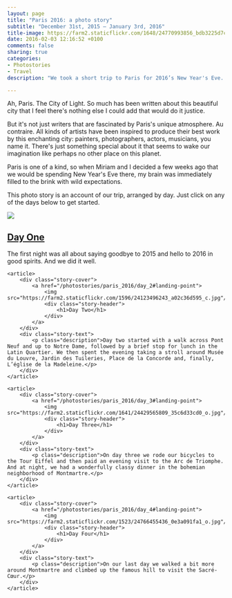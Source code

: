 ```yaml
---
layout: page
title: "Paris 2016: a photo story"
subtitle: "December 31st, 2015 — January 3rd, 2016"
title-image: https://farm2.staticflickr.com/1648/24770993856_bdb3225d7c_o.jpg
date: 2016-02-03 12:16:52 +0100
comments: false
sharing: true
categories: 
- Photostories
- Travel
description: "We took a short trip to Paris for 2016’s New Year's Eve. This is a photo story of our trip."

---
```


Ah, Paris. The City of Light. So much has been written about this beautiful city that I feel there's nothing else I could add that would do it justice.

But it's not just writers that are fascinated by Paris's unique atmosphere. Au contraire. All kinds of artists have been inspired to produce their best work by this enchanting city: painters, photographers, actors, musicians, you name it. There's just something special about it that seems to wake our imagination like perhaps no other place on this planet.

Paris is one of a kind, so when Miriam and I decided a few weeks ago that we would be spending New Year's Eve there, my brain was immediately filled to the brink with wild expectations.

This photo story is an account of our trip, arranged by day. Just click on any of the days below to get started.

<div id="photostories-archive">
	<article>
		<div class="story-cover">
			<a href="/photostories/paris_2016/day_1#landing-point">
				<img src="https://c6.staticflickr.com/8/7746/27710931013_8eba19207f_o.jpg"/>
				<div class="story-header">
					<h1>Day One</h1>
				</div>
			</a>
		</div>
		<div class="story-text">
			<p class="description">The first night was all about saying goodbye to 2015 and hello to 2016 in good spirits. And we did it well.</p>
		</div>
	</article>
	
	<article>
		<div class="story-cover">
			<a href="/photostories/paris_2016/day_2#landing-point">
				<img src="https://farm2.staticflickr.com/1596/24123496243_a02c36d595_c.jpg"/>
				<div class="story-header">
					<h1>Day Two</h1>
				</div>
			</a>
		</div>
		<div class="story-text">
			<p class="description">Day two started with a walk across Pont Neuf and up to Notre Dame, followed by a brief stop for lunch in the Latin Quartier. We then spent the evening taking a stroll around Musée du Louvre, Jardin des Tuileries, Place de la Concorde and, finally, L’église de la Madeleine.</p>
		</div>
	</article>
	
	<article>
		<div class="story-cover">
			<a href="/photostories/paris_2016/day_3#landing-point">
				<img src="https://farm2.staticflickr.com/1641/24429565809_35c6d33cd0_o.jpg"/>
				<div class="story-header">
					<h1>Day Three</h1>
				</div>
			</a>
		</div>
		<div class="story-text">
			<p class="description">On day three we rode our bicycles to the Tour Eiffel and then paid an evening visit to the Arc de Triomphe. And at night, we had a wonderfully classy dinner in the bohemian neighborhood of Montmartre.</p>
		</div>
	</article>
	
	<article>
		<div class="story-cover">
			<a href="/photostories/paris_2016/day_4#landing-point">
				<img src="https://farm2.staticflickr.com/1523/24766455436_0e3a091fa1_o.jpg"/>
				<div class="story-header">
					<h1>Day Four</h1>
				</div>
			</a>
		</div>
		<div class="story-text">
			<p class="description">On our last day we walked a bit more around Montmartre and climbed up the famous hill to visit the Sacré-Cœur.</p>
		</div>
	</article>
</div>